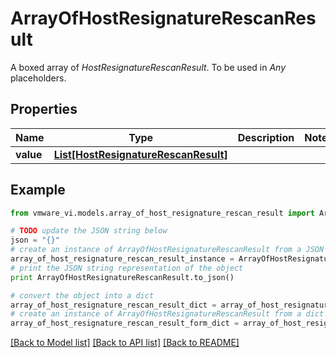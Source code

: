 # ArrayOfHostResignatureRescanResult

A boxed array of *HostResignatureRescanResult*. To be used in *Any* placeholders. 

## Properties
Name | Type | Description | Notes
------------ | ------------- | ------------- | -------------
**value** | [**List[HostResignatureRescanResult]**](HostResignatureRescanResult.md) |  | 

## Example

```python
from vmware_vi.models.array_of_host_resignature_rescan_result import ArrayOfHostResignatureRescanResult

# TODO update the JSON string below
json = "{}"
# create an instance of ArrayOfHostResignatureRescanResult from a JSON string
array_of_host_resignature_rescan_result_instance = ArrayOfHostResignatureRescanResult.from_json(json)
# print the JSON string representation of the object
print ArrayOfHostResignatureRescanResult.to_json()

# convert the object into a dict
array_of_host_resignature_rescan_result_dict = array_of_host_resignature_rescan_result_instance.to_dict()
# create an instance of ArrayOfHostResignatureRescanResult from a dict
array_of_host_resignature_rescan_result_form_dict = array_of_host_resignature_rescan_result.from_dict(array_of_host_resignature_rescan_result_dict)
```
[[Back to Model list]](../README.md#documentation-for-models) [[Back to API list]](../README.md#documentation-for-api-endpoints) [[Back to README]](../README.md)


